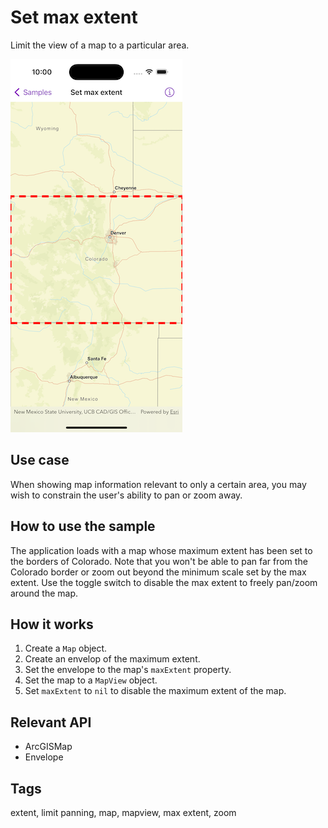 # Set max extent

Limit the view of a map to a particular area.

![Image of set max extent](set-max-extent.png)

## Use case

When showing map information relevant to only a certain area, you may wish to constrain the user's ability to pan or zoom away.

## How to use the sample

The application loads with a map whose maximum extent has been set to the borders of Colorado. Note that you won't be able to pan far from the Colorado border or zoom out beyond the minimum scale set by the max extent. Use the toggle switch to disable the max extent to freely pan/zoom around the map.

## How it works

1. Create a `Map` object.
2. Create an envelop of the maximum extent.
3. Set the envelope to the map's `maxExtent` property.
4. Set the map to a `MapView` object.
5. Set `maxExtent` to `nil` to disable the maximum extent of the map.

## Relevant API

* ArcGISMap
* Envelope

## Tags

extent, limit panning, map, mapview, max extent, zoom
